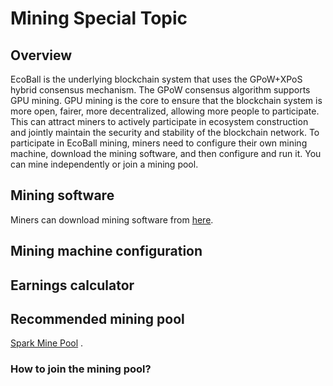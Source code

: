 # Mining Special Topic


## Overview

EcoBall is the underlying blockchain system that uses the GPoW+XPoS hybrid consensus mechanism. The GPoW consensus algorithm supports GPU mining. GPU mining is the core to ensure that the blockchain system is more open, fairer, more decentralized, allowing more people to participate. This can attract miners to actively participate in ecosystem construction and jointly maintain the security and stability of the blockchain network. To participate in EcoBall mining, miners need to configure their own mining machine, download the mining software, and then configure and run it. You can mine independently or join a mining pool.


## Mining software

Miners can download mining software from [here](http://www.github.com/ecoballorg/gpowminer).

## Mining machine configuration



## Earnings calculator



## Recommended mining pool

[Spark Mine Pool](https://www.sparkpool.com/) .

### How to join the mining pool?


